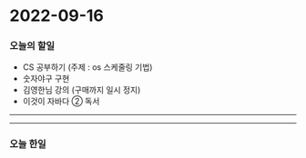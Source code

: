 2022-09-16
==========

### 오늘의 할일
* CS 공부하기 (주제 : os 스케줄링 기법)
* 숫자야구 구현
* 김영한님 강의 (구매까지 일시 정지)
* 이것이 자바다 ② 독서

<hr/>
<hr/>

### 오늘 한일